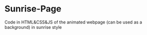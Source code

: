 # Sunrise-Page
Code in HTML&amp;CSS&amp;JS of the animated webpage (can be used as a background) in sunrise style
